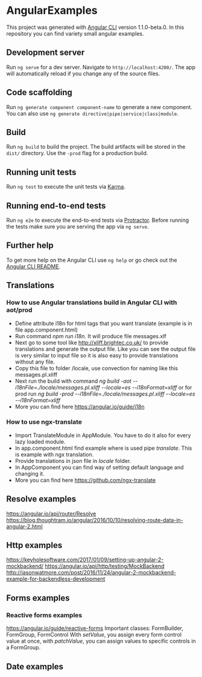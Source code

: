 # AngularExamples

This project was generated with [Angular CLI](https://github.com/angular/angular-cli) version 1.1.0-beta.0.
In this repository you can find variety small angular examples.

## Development server

Run `ng serve` for a dev server. Navigate to `http://localhost:4200/`. The app will automatically reload if you change any of the source files.

## Code scaffolding

Run `ng generate component component-name` to generate a new component. You can also use `ng generate directive|pipe|service|class|module`.

## Build

Run `ng build` to build the project. The build artifacts will be stored in the `dist/` directory. Use the `-prod` flag for a production build.

## Running unit tests

Run `ng test` to execute the unit tests via [Karma](https://karma-runner.github.io).

## Running end-to-end tests

Run `ng e2e` to execute the end-to-end tests via [Protractor](http://www.protractortest.org/).
Before running the tests make sure you are serving the app via `ng serve`.

## Further help

To get more help on the Angular CLI use `ng help` or go check out the [Angular CLI README](https://github.com/angular/angular-cli/blob/master/README.md).

## Translations
### How to use Angular translations build in Angular CLI with aot/prod
* Define attribute i18n for html tags that you want translate (example is in file app.component.html)
* Run command *npm run i18n*. It will produce file messages.xlf
* Next go to some tool like http://xliff.brightec.co.uk/ to provide translations and generate the output file.
  Like you can see the output file is very similar to input file so it is also easy to provide translations
  without any file.
* Copy this file to folder /locale, use convection for naming like this messages.pl.xliff
* Next run the build with command *ng build -aot --i18nFile=./locale/messages.pl.xliff --locale=es --i18nFormat=xliff* or for prod run *ng build -prod --i18nFile=./locale/messages.pl.xliff --locale=es --i18nFormat=xliff*
* More you can find here https://angular.io/guide/i18n
### How to use ngx-translate
* Import TranslateModule in AppModule. You have to do it also for every lazy loaded module.
* In app.component.html find example where is used pipe *translate*. This is example with ngx translation.
* Provide translations in json file in *locale* folder.
* In AppComponent you can find way of setting default language and changing it.
* More you can find here https://github.com/ngx-translate

## Resolve examples
https://angular.io/api/router/Resolve
https://blog.thoughtram.io/angular/2016/10/10/resolving-route-data-in-angular-2.html

## Http examples
https://keyholesoftware.com/2017/01/09/setting-up-angular-2-mockbackend/
https://angular.io/api/http/testing/MockBackend
http://jasonwatmore.com/post/2016/11/24/angular-2-mockbackend-example-for-backendless-development

## Forms examples
### Reactive forms examples
https://angular.io/guide/reactive-forms
Important classes: FormBuilder, FormGroup, FormControl
With *setValue*, you assign every form control value at once, with *patchValue*, you can assign values to specific controls in a FormGroup.

## Date examples


